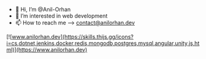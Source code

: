 - 👋 Hi, I’m @Anil-Orhan
- 👀 I’m interested in web development
- 📫 How to reach me --> contact@anilorhan.dev

<!---
Anil-Orhan/Anil-Orhan is a ✨ special ✨ repository because its `README.md` (this file) appears on your GitHub profile.
You can click the Preview link to take a look at your changes.
--->
[![www.anilorhan.dev](https://skills.thijs.gg/icons?i=cs,dotnet,jenkins,docker,redis,mongodb,postgres,mysql,angular,unity,js,html)](https://www.anilorhan.dev)

